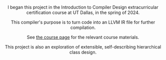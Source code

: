 <p align = "center" markdown = "1">I began this project in the Introduction to Compiler Design extracurricular certification course at UT Dallas, in the spring of 2024.</p>

<p align = "center" markdown = "1">This compiler's purpose is to turn code into an LLVM IR file for further compilation.</p>

<p align = "center" markdown = "1">See <a href = "https://xarkenz.github.io/icd">the course page</a> for the relevant course materials.</p>

<p align = "center" markdown = "1">This project is also an exploration of extensible, self-describing hierarchical class design.</p>
